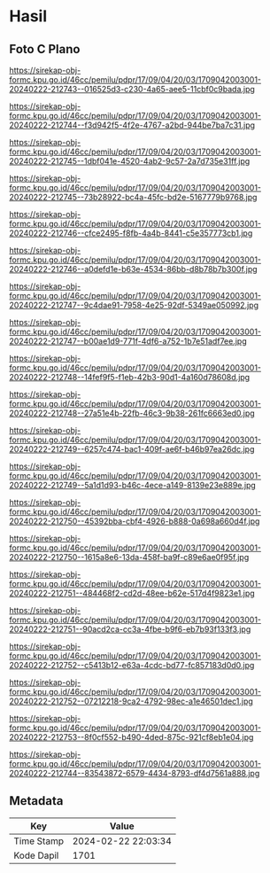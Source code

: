 # Hasil

## Foto C Plano

https://sirekap-obj-formc.kpu.go.id/46cc/pemilu/pdpr/17/09/04/20/03/1709042003001-20240222-212743--016525d3-c230-4a65-aee5-11cbf0c9bada.jpg

https://sirekap-obj-formc.kpu.go.id/46cc/pemilu/pdpr/17/09/04/20/03/1709042003001-20240222-212744--f3d942f5-4f2e-4767-a2bd-944be7ba7c31.jpg

https://sirekap-obj-formc.kpu.go.id/46cc/pemilu/pdpr/17/09/04/20/03/1709042003001-20240222-212745--1dbf041e-4520-4ab2-9c57-2a7d735e31ff.jpg

https://sirekap-obj-formc.kpu.go.id/46cc/pemilu/pdpr/17/09/04/20/03/1709042003001-20240222-212745--73b28922-bc4a-45fc-bd2e-5167779b9768.jpg

https://sirekap-obj-formc.kpu.go.id/46cc/pemilu/pdpr/17/09/04/20/03/1709042003001-20240222-212746--cfce2495-f8fb-4a4b-8441-c5e357773cb1.jpg

https://sirekap-obj-formc.kpu.go.id/46cc/pemilu/pdpr/17/09/04/20/03/1709042003001-20240222-212746--a0defd1e-b63e-4534-86bb-d8b78b7b300f.jpg

https://sirekap-obj-formc.kpu.go.id/46cc/pemilu/pdpr/17/09/04/20/03/1709042003001-20240222-212747--9c4dae91-7958-4e25-92df-5349ae050992.jpg

https://sirekap-obj-formc.kpu.go.id/46cc/pemilu/pdpr/17/09/04/20/03/1709042003001-20240222-212747--b00ae1d9-771f-4df6-a752-1b7e51adf7ee.jpg

https://sirekap-obj-formc.kpu.go.id/46cc/pemilu/pdpr/17/09/04/20/03/1709042003001-20240222-212748--14fef9f5-f1eb-42b3-90d1-4a160d78608d.jpg

https://sirekap-obj-formc.kpu.go.id/46cc/pemilu/pdpr/17/09/04/20/03/1709042003001-20240222-212748--27a51e4b-22fb-46c3-9b38-261fc6663ed0.jpg

https://sirekap-obj-formc.kpu.go.id/46cc/pemilu/pdpr/17/09/04/20/03/1709042003001-20240222-212749--6257c474-bac1-409f-ae6f-b46b97ea26dc.jpg

https://sirekap-obj-formc.kpu.go.id/46cc/pemilu/pdpr/17/09/04/20/03/1709042003001-20240222-212749--5a1d1d93-b46c-4ece-a149-8139e23e889e.jpg

https://sirekap-obj-formc.kpu.go.id/46cc/pemilu/pdpr/17/09/04/20/03/1709042003001-20240222-212750--45392bba-cbf4-4926-b888-0a698a660d4f.jpg

https://sirekap-obj-formc.kpu.go.id/46cc/pemilu/pdpr/17/09/04/20/03/1709042003001-20240222-212750--1615a8e6-13da-458f-ba9f-c89e6ae0f95f.jpg

https://sirekap-obj-formc.kpu.go.id/46cc/pemilu/pdpr/17/09/04/20/03/1709042003001-20240222-212751--484468f2-cd2d-48ee-b62e-517d4f9823e1.jpg

https://sirekap-obj-formc.kpu.go.id/46cc/pemilu/pdpr/17/09/04/20/03/1709042003001-20240222-212751--90acd2ca-cc3a-4fbe-b9f6-eb7b93f133f3.jpg

https://sirekap-obj-formc.kpu.go.id/46cc/pemilu/pdpr/17/09/04/20/03/1709042003001-20240222-212752--c5413b12-e63a-4cdc-bd77-fc857183d0d0.jpg

https://sirekap-obj-formc.kpu.go.id/46cc/pemilu/pdpr/17/09/04/20/03/1709042003001-20240222-212752--07212218-9ca2-4792-98ec-a1e46501dec1.jpg

https://sirekap-obj-formc.kpu.go.id/46cc/pemilu/pdpr/17/09/04/20/03/1709042003001-20240222-212753--8f0cf552-b490-4ded-875c-921cf8eb1e04.jpg

https://sirekap-obj-formc.kpu.go.id/46cc/pemilu/pdpr/17/09/04/20/03/1709042003001-20240222-212744--83543872-6579-4434-8793-df4d7561a888.jpg


## Metadata

| Key        | Value               |
| ---------- | ------------------- |
| Time Stamp | 2024-02-22 22:03:34 |
| Kode Dapil | 1701                |



